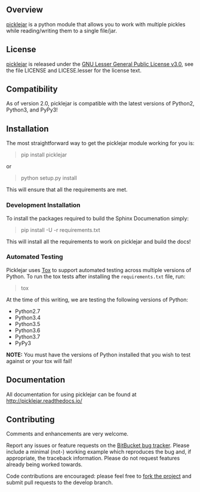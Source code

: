 ## Overview

[picklejar][] is a python module that allows you to work with multiple pickles while reading/writing them to a single file/jar.

## License

[picklejar][] is released under the [GNU Lesser General Public License v3.0][],
see the file LICENSE and LICESE.lesser for the license text.

## Compatibility

As of version 2.0, picklejar is compatible with the latest versions of Python2, Python3, and PyPy3!

## Installation

The most straightforward way to get the picklejar module working for you is:

> pip install picklejar

or

> python setup.py install

This will ensure that all the requirements are met.

### Development Installation

To install the packages required to build the Sphinx Documenation simply:

> pip install -U -r requirements.txt

This will install all the requirements to work on picklejar and build the docs!

### Automated Testing

Picklejar uses [Tox] to support automated testing across multiple versions of Python.  To run the tox tests after installing
the `requirements.txt` file, run:

> tox

At the time of this writing, we are testing the following versions of Python:

* Python2.7
* Python3.4
* Python3.5
* Python3.6
* Python3.7
* PyPy3

**NOTE:** You must have the versions of Python installed that you wish to test against or your tox will fail!

## Documentation

All documentation for using picklejar can be found at http://picklejar.readthedocs.io/

## Contributing

Comments and enhancements are very welcome.

Report any issues or feature requests on the [BitBucket bug
tracker](https://bitbucket.org/isaiah1112/picklejar/issues?status=new&status=open). Please include a minimal
(not-) working example which reproduces the bug and, if appropriate, the
 traceback information.  Please do not request features already being worked
towards.

Code contributions are encouraged: please feel free to [fork the
project](https://bitbucket.org/isaiah1112/picklejar) and submit pull requests to the develop branch.


[GNU Lesser General Public License v3.0]: http://choosealicense.com/licenses/lgpl-3.0/ "LGPL v3"

[picklejar]: https://bitbucket.org/isaiah1112/picklejar "picklejar Module"

[tox]: https://tox.readthedocs.io/en/latest/index.html
